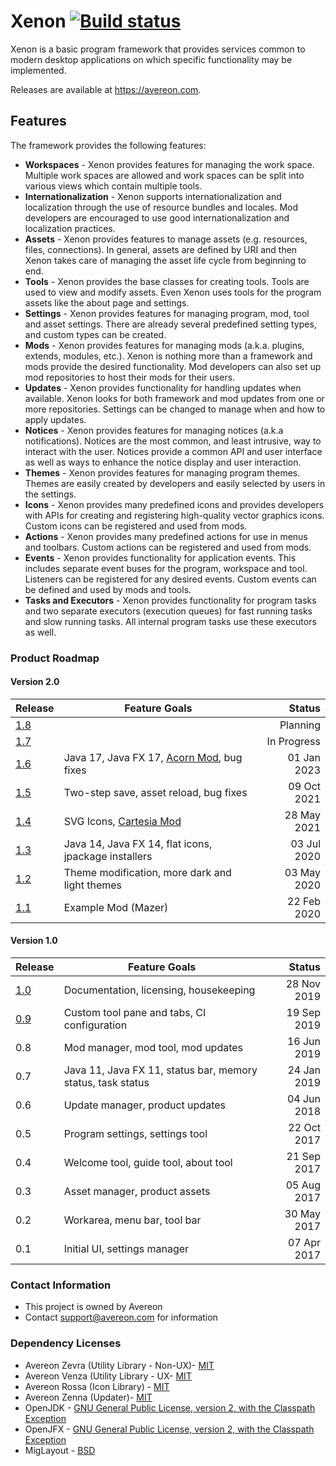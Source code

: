 [build-status]: https://github.com/avereon/xenon/workflows/Avereon%20Xenon%20Continuous/badge.svg "Build status"

# Xenon [![][build-status]](https://github.com/avereon/xenon/actions)

Xenon is a basic program framework that provides services common to modern
desktop applications on which specific functionality may be implemented.

Releases are available at https://avereon.com.

## Features

The framework provides the following features:

* **Workspaces** - Xenon provides features for managing the work space. Multiple
  work spaces are allowed and work spaces can be split into various views which
  contain multiple tools.
* **Internationalization** - Xenon supports internationalization and localization
  through the use of resource bundles and locales. Mod developers are encouraged
  to use good internationalization and localization practices.
* **Assets** - Xenon provides features to manage assets (e.g. resources, files,
  connections). In general, assets are defined by URI and then Xenon takes care
  of managing the asset life cycle from beginning to end.
* **Tools** - Xenon provides the base classes for creating tools. Tools are used to
  view and modify assets. Even Xenon uses tools for the program assets like the
  about page and settings.
* **Settings** - Xenon provides features for managing program, mod, tool and asset
  settings. There are already several predefined setting types, and custom types
  can be created.
* **Mods** - Xenon provides features for managing mods (a.k.a. plugins, extends,
  modules, etc.). Xenon is nothing more than a framework and mods provide the
  desired functionality. Mod developers can also set up mod repositories to host
  their mods for their users.
* **Updates** - Xenon provides functionality for handling updates when available.
  Xenon looks for both framework and mod updates from one or more repositories.
  Settings can be changed to manage when and how to apply updates.
* **Notices** - Xenon provides features for managing notices (a.k.a notifications).
  Notices are the most common, and least intrusive, way to interact with the
  user. Notices provide a common API and user interface as well as ways to
  enhance the notice display and user interaction.
* **Themes** - Xenon provides features for managing program themes. Themes are
  easily created by developers and easily selected by users in the settings.
* **Icons** - Xenon provides many predefined icons and provides developers with APIs
  for creating and registering high-quality vector graphics icons. Custom icons
  can be registered and used from mods.
* **Actions** - Xenon provides many predefined actions for use in menus and
  toolbars. Custom actions can be registered and used from mods.
* **Events** - Xenon provides functionality for application events. This includes
  separate event buses for the program, workspace and tool. Listeners can be
  registered for any desired events. Custom events can be defined and used by
  mods and tools.
* **Tasks and Executors** - Xenon provides functionality for program tasks and two
  separate executors (execution queues) for fast running tasks and slow running
  tasks. All internal program tasks use these executors as well.

### Product Roadmap

#### Version 2.0

| Release                                              | Feature Goals                                                                 |      Status |
|------------------------------------------------------|-------------------------------------------------------------------------------|------------:|
| [1.8](https://github.com/avereon/xenon/milestone/10) |                                                                               |    Planning |
| [1.7](https://github.com/avereon/xenon/milestone/9)  |                                                                               | In Progress |
| [1.6](https://github.com/avereon/xenon/milestone/8)  | Java 17, Java FX 17, [Acorn Mod](https://github.com/avereon/acorn), bug fixes | 01 Jan 2023 |
| [1.5](https://github.com/avereon/xenon/milestone/7)  | Two-step save, asset reload, bug fixes                                        | 09 Oct 2021 |
| [1.4](https://github.com/avereon/xenon/milestone/6)  | SVG Icons, [Cartesia Mod](https://github.com/avereon/carta)                   | 28 May 2021 |
| [1.3](https://github.com/avereon/xenon/milestone/5)  | Java 14, Java FX 14, flat icons, jpackage installers                          | 03 Jul 2020 |
| [1.2](https://github.com/avereon/xenon/milestone/4)  | Theme modification, more dark and light themes                                | 03 May 2020 |
| [1.1](https://github.com/avereon/xenon/milestone/3)  | Example Mod (Mazer)                                                           | 22 Feb 2020 |

#### Version 1.0

| Release                                             | Feature Goals                                               |      Status |
|-----------------------------------------------------|-------------------------------------------------------------|------------:|
| [1.0](https://github.com/avereon/xenon/milestone/2) | Documentation, licensing, housekeeping                      | 28 Nov 2019 |
| [0.9](https://github.com/avereon/xenon/milestone/1) | Custom tool pane and tabs, CI configuration                 | 19 Sep 2019 |
| 0.8                                                 | Mod manager, mod tool, mod updates                          | 16 Jun 2019 |
| 0.7                                                 | Java 11, Java FX 11, status bar, memory status, task status | 24 Jan 2019 |
| 0.6                                                 | Update manager, product updates                             | 04 Jun 2018 |
| 0.5                                                 | Program settings, settings tool                             | 22 Oct 2017 |
| 0.4                                                 | Welcome tool, guide tool, about tool                        | 21 Sep 2017 |
| 0.3                                                 | Asset manager, product assets                               | 05 Aug 2017 |
| 0.2                                                 | Workarea, menu bar, tool bar                                | 30 May 2017 |
| 0.1                                                 | Initial UI, settings manager                                | 07 Apr 2017 |

### Contact Information

* This project is owned by Avereon
* Contact support@avereon.com for information

### Dependency Licenses

* Avereon Zevra (Utility Library - Non-UX)- [MIT](https://avereon.com/license/mit/)
* Avereon Venza (Utility Library - UX- [MIT](https://avereon.com/license/mit/)
* Avereon Rossa (Icon Library) - [MIT](https://avereon.com/license/mit/)
* Avereon Zenna (Updater)- [MIT](https://avereon.com/license/mit/)
* OpenJDK - [GNU General Public License, version 2, with the Classpath Exception](https://openjdk.java.net/legal/gplv2+ce.html)
* OpenJFX - [GNU General Public License, version 2, with the Classpath Exception](https://openjdk.java.net/legal/gplv2+ce.html)
* MigLayout - [BSD](http://www.debian.org/misc/bsd.license)
